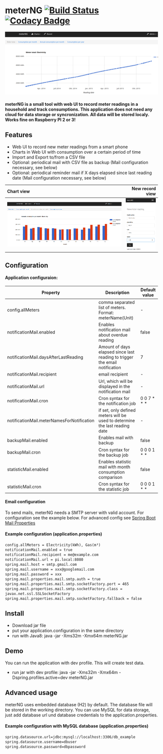 # meterNG [![Build Status](https://travis-ci.org/0xERR0R/meterNG.svg?branch=master)](https://travis-ci.org/0xERR0R/meterNG) [![Codacy Badge](https://api.codacy.com/project/badge/Grade/936d4effb3454a69ae2d66348b744f07)](https://www.codacy.com/app/0xERR0R/meterNG?utm_source=github.com&amp;utm_medium=referral&amp;utm_content=0xERR0R/meterNG&amp;utm_campaign=Badge_Grade)
![screenshot](screenshot1.png "meterNG")

#### meterNG is a small tool with web UI to record meter readings in a household and track consumptions. This application does not need any cloud for data storage or syncronization. All data will be stored localy. Works fine on Raspberry PI 2 or 3!

## Features
* Web UI to record new meter readings from a smart phone
* Charts in Web UI with consumption over a certain period of time
* Import and Export to/from a CSV file
* Optional: periodical mail with CSV file as backup (Mail configuration necessary, see below)
* Optional: periodical reminder mail if X days elapsed since last reading date (Mail configuration necessary, see below)

Chart view                                                 |  New record view
:-------------------------------------------------------   |    ----------------------:
<img src="screenshot2.png" alt="Chart view" width="600"/>  |  <img src="screenshot3.png" alt="New record page" width="135"/>


## Configuration
#### Application configuraion:

| Property            | Description | Default value |
| ------------------- | ----------- | ------------- |
|config.allMeters     |comma separated list of meters. Format: meterName(Unit)|- |
| notificationMail.enabled| Enables notification mail about overdue reading | false |
| notificationMail.daysAfterLastReading | Amount of days elapsed since last reading to trigger the email notification | 7 |
| notificationMail.recipient | email recipient | - |
| notificationMail.url | Url, which will be displayed in the notification mail | - |
| notificationMail.cron | Cron syntax for the notification job | 0 0 7 \* \* \* |
| notificationMail.meterNamesForNotification | if set, only defined meters will be used to determine the last reading date | - |
| backupMail.enabled | Enables mail with backup | false |
| backupMail.cron | Cron syntax for the backup job |0 0 0 1 \* \* |
| statisticMail.enabled| Enables statistic mail with month consumption comparison |false |
| statisticMail.cron | Cron syntax for the statistic job |0 0 0 1 \* \* |

#### Email configuration
To send mails, meterNG needs a SMTP server with valid account. For configuration see the example below. For advanced config see [Spring Boot Mail Properties](https://docs.spring.io/spring-boot/docs/current/reference/html/common-application-properties.html)

#### Example configuration (application.properties)
```
config.allMeters = Electricity(kWh), Gas(m³)
notificationMail.enabled = true
notificationMail.recipient = me@example.com
notificationMail.url = pi.local:8080
spring.mail.host = smtp.gmail.com
spring.mail.username = xxx@googlemail.com
spring.mail.password = xxx
spring.mail.properties.mail.smtp.auth = true
spring.mail.properties.mail.smtp.socketFactory.port = 465
spring.mail.properties.mail.smtp.socketFactory.class = javax.net.ssl.SSLSocketFactory
spring.mail.properties.mail.smtp.socketFactory.fallback = false
```

## Install
* Download jar file
* put your application.configuration in the same directory
* run with Java8: java -jar -Xms32m -Xmx64m meterNG.jar

## Demo
You can run the application with dev profile. This will create test data.
* run jar with dev profile: java -jar -Xms32m -Xmx64m -Dspring.profiles.active=dev meterNG.jar

## Advanced usage
meterNG uses embedded database (H2) by default. The database file will be stored in the working directory. You can use MySQL for data storage, just add database url und database credentials to the application.properties.
#### Example configuration with MySQL database (application.properties)
```
spring.datasource.url=jdbc:mysql://localhost:3306/db_example
spring.datasource.username=dbuser
spring.datasource.password=dbpassword
```
